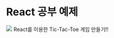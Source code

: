 # React 공부 예제


<img src="https://img.shields.io/badge/React-61DAFB?style=flat&logo=React&logoColor=white"/>
 React를 이용한 Tic-Tac-Toe 게임 만들기!!

